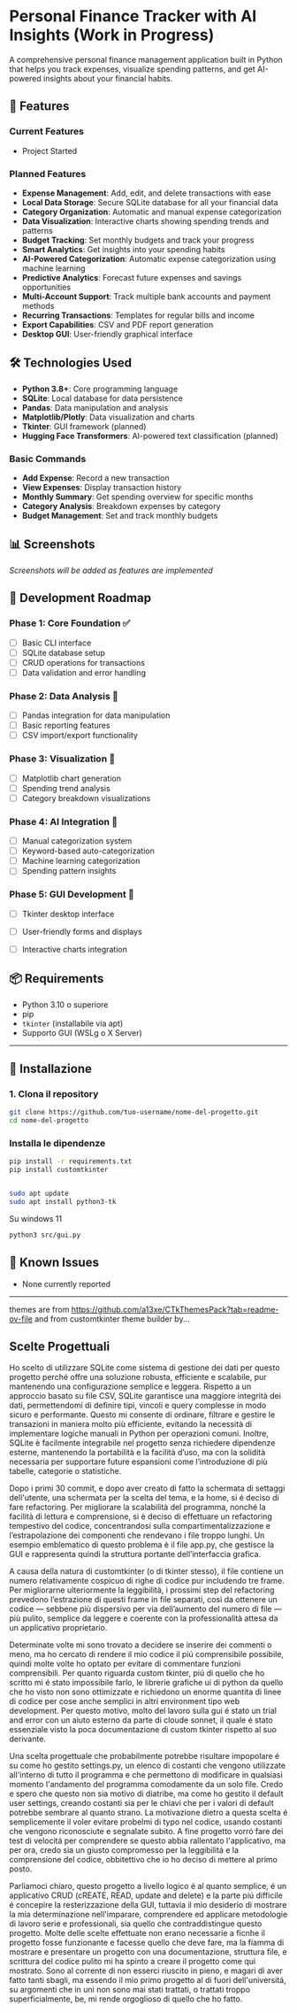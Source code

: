 # Personal Finance Tracker with AI Insights (Work in Progress)

A comprehensive personal finance management application built in Python that helps you track expenses, visualize spending patterns, and get AI-powered insights about your financial habits.

## 🚀 Features

### Current Features
- Project Started

### Planned Features
- **Expense Management**: Add, edit, and delete transactions with ease
- **Local Data Storage**: Secure SQLite database for all your financial data
- **Category Organization**: Automatic and manual expense categorization
- **Data Visualization**: Interactive charts showing spending trends and patterns
- **Budget Tracking**: Set monthly budgets and track your progress
- **Smart Analytics**: Get insights into your spending habits
- **AI-Powered Categorization**: Automatic expense categorization using machine learning
- **Predictive Analytics**: Forecast future expenses and savings opportunities
- **Multi-Account Support**: Track multiple bank accounts and payment methods
- **Recurring Transactions**: Templates for regular bills and income
- **Export Capabilities**: CSV and PDF report generation
- **Desktop GUI**: User-friendly graphical interface

## 🛠️ Technologies Used

- **Python 3.8+**: Core programming language
- **SQLite**: Local database for data persistence
- **Pandas**: Data manipulation and analysis
- **Matplotlib/Plotly**: Data visualization and charts
- **Tkinter**: GUI framework (planned)
- **Hugging Face Transformers**: AI-powered text classification (planned)



### Basic Commands
- **Add Expense**: Record a new transaction
- **View Expenses**: Display transaction history
- **Monthly Summary**: Get spending overview for specific months
- **Category Analysis**: Breakdown expenses by category
- **Budget Management**: Set and track monthly budgets

## 📊 Screenshots

*Screenshots will be added as features are implemented*


## 📝 Development Roadmap

### Phase 1: Core Foundation ✅
- [ ] Basic CLI interface
- [ ] SQLite database setup
- [ ] CRUD operations for transactions
- [ ] Data validation and error handling

### Phase 2: Data Analysis 🚧
- [ ] Pandas integration for data manipulation
- [ ] Basic reporting features
- [ ] CSV import/export functionality

### Phase 3: Visualization 📅
- [ ] Matplotlib chart generation
- [ ] Spending trend analysis
- [ ] Category breakdown visualizations

### Phase 4: AI Integration 📅
- [ ] Manual categorization system
- [ ] Keyword-based auto-categorization
- [ ] Machine learning categorization
- [ ] Spending pattern insights

### Phase 5: GUI Development 📅
- [ ] Tkinter desktop interface
- [ ] User-friendly forms and displays
- [ ] Interactive charts integration



## 📦 Requirements

- Python 3.10 o superiore
- pip
- `tkinter` (installabile via apt)
- Supporto GUI (WSLg o X Server)

---

## 🚀 Installazione

### 1. Clona il repository

```bash
git clone https://github.com/tuo-username/nome-del-progetto.git
cd nome-del-progetto
```
### Installa le dipendenze
```bash
pip install -r requirements.txt
pip install customtkinter


sudo apt update
sudo apt install python3-tk
```

Su windows 11

```bash
python3 src/gui.py
```


## 🐛 Known Issues

- None currently reported

---

themes are from https://github.com/a13xe/CTkThemesPack?tab=readme-ov-file
and from customtkinter theme builder by...


## Scelte Progettuali

Ho scelto di utilizzare SQLite come sistema di gestione dei dati per questo progetto perché offre una soluzione robusta, efficiente e scalabile, pur mantenendo una configurazione semplice e leggera. Rispetto a un approccio basato su file CSV, SQLite garantisce una maggiore integrità dei dati, permettendomi di definire tipi, vincoli e query complesse in modo sicuro e performante. Questo mi consente di ordinare, filtrare e gestire le transazioni in maniera molto più efficiente, evitando la necessità di implementare logiche manuali in Python per operazioni comuni. Inoltre, SQLite è facilmente integrabile nel progetto senza richiedere dipendenze esterne, mantenendo la portabilità e la facilità d’uso, ma con la solidità necessaria per supportare future espansioni come l’introduzione di più tabelle, categorie o statistiche.


Dopo i primi 30 commit, e dopo aver creato di fatto la schermata di settaggi dell'utente, una schermata per la scelta del tema, e la home, si é deciso di fare refactoring.
Per migliorare la scalabilità del programma, nonché la facilità di lettura e comprensione, si è deciso di effettuare un refactoring tempestivo del codice, concentrandosi sulla compartimentalizzazione e l’estrapolazione dei componenti che rendevano i file troppo lunghi. Un esempio emblematico di questo problema è il file app.py, che gestisce la GUI e rappresenta quindi la struttura portante dell’interfaccia grafica.

A causa della natura di customtkinter (o di tkinter stesso), il file contiene un numero relativamente cospicuo di righe di codice pur includendo tre frame. Per migliorarne ulteriormente la leggibilità, i prossimi step del refactoring prevedono l’estrazione di questi frame in file separati, così da ottenere un codice — sebbene più dispersivo per via dell’aumento del numero di file — più pulito, semplice da leggere e coerente con la professionalità attesa da un applicativo proprietario.


Determinate volte mi sono trovato a decidere se inserire dei commenti o meno, ma ho cercato di rendere il mio codice il piú comprensibile possibile, quindi molte volte ho optato per evitare di commentare funzioni comprensibili. Per quanto riguarda custom tkinter, piú di quello che ho scritto mi é stato impossibile farlo, le librerie grafiche ui di python da quello che ho visto 
non sono ottimizzate e richiedono un enorme quantita di linee di codice per cose anche semplici in altri environment tipo web development. Per questo motivo, molto del lavoro sulla gui
é stato un trial and error con un aiuto esterno da parte di cloude sonnet, il quale é stato essenziale visto la poca documentazione di custom tkinter rispetto al suo derivante.

Una scelta progettuale che probabilmente potrebbe risultare impopolare é su come ho gestito settings.py, un elenco di costanti che vengono utilizzate all'interno di tutto il programma e che permettono di modificare in qualsiasi momento l'andamento del programma comodamente da un solo file. Credo e spero che questo non sia motivo di diatribe, ma come ho gestito il default user settings, creando costanti sia per le chiavi che per i valori di default potrebbe sembrare al quanto strano. La motivazione dietro a questa scelta é semplicemente il voler evitare probelmi di typo nel codice, usando costanti che vengono riconosciute e segnalate subito. A fine progetto vorró fare dei test di velocitá per comprendere se questo abbia rallentato l'applicativo, ma per ora, credo sia un giusto compromesso per la leggibilitá e la comprensione del codice, obbitettivo che io ho deciso di mettere al primo posto.

Parliamoci chiaro, questo progetto a livello logico é al quanto semplice, é un applicativo CRUD (cREATE, READ, update and delete) e la parte piú difficile é concepire la resterizzazione della GUI, tuttavia il mio desiderio di mostrare la mia determinazione nell'imparare, comprendere ed applicare metodologie di lavoro serie e professionali, sia quello che contraddistingue questo progetto.  Molte delle scelte effettuate non erano necessarie a ficnhe il progetto fosse funzionante e facesse quello che deve fare, ma la fiamma di mostrare e presentare un progetto con una documentazione, struttura file, e scrittura del codice pulito mi ha spinto a creare il progetto come qui mostrato. Sono al corrente di non esserci riuscito in pieno, e magari di aver fatto tanti sbagli, ma essendo il mio primo progetto al di fuori dell'universitá, su argomenti che in uni non sono mai stati trattati, o trattati troppo superficialmente, be, mi rende orgoglioso di quello che ho fatto.